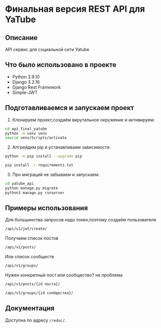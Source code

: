 Финальная версия REST API для YaTube  
=====

Описание
----------

API сервис для социальной сети Yatube 

Что было использовано в проекте
----------
* Python 3.9.10
* Django 3.2.16 
* Django Rest Framework
* Simple-JWT

Подготавливаемся и запускаем проект
----------

1. Клонируем проект,создаём вирутальное окружение и активируем:
```bash
cd api_final_yatube
python -m venv venv
source venv/Scripts/activate
```
2. Апгрейдим pip и устанавливаем зависимости:
```bash
python -m pip install --upgrade pip

pip install -r requirements.txt
```
3. Про миграций не забываем и запускаем:
```bash
cd yatube_api
python manage.py migrate
python3 manage.py runserver
```
Примеры иcпользования
----------
Для большинства запросов надо токен,поэтому создаём пользователя
```bash
/api/v1/jwt/create/
```
Получаем список постов
```bash
/api/v1/posts/
```
Или список сообществ
```bash
/api/v1/groups/
```
Нужен конкретный пост или сообщество? не проблема
```bash
/api/v1/posts/{id поста}/

/api/v1/groups/{id сообщества}/
```
Документация
----------
Доступна по адресу ```/redoc/```.
